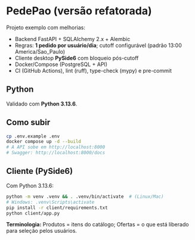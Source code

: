 # PedePao (versão refatorada)

Projeto exemplo com melhorias:
- Backend FastAPI + SQLAlchemy 2.x + Alembic
- Regras: **1 pedido por usuário/dia**; cutoff configurável (padrão 13:00 America/Sao_Paulo)
- Cliente desktop **PySide6** com bloqueio pós-cutoff
- Docker/Compose (PostgreSQL + API)
- CI (GitHub Actions), lint (ruff), type-check (mypy) e pre-commit

## Python
Validado com **Python 3.13.6**.

## Como subir
```bash
cp .env.example .env
docker compose up -d --build
# A API sobe em http://localhost:8000
# Swagger: http://localhost:8000/docs
```

## Cliente (PySide6)
Com Python 3.13.6:
```bash
python -m venv .venv && . .venv/bin/activate  # (Linux/Mac)
# Windows: .venv\Scripts\activate
pip install -r client/requirements.txt
python client/app.py
```

**Terminologia:** Produtos = itens do catálogo; Ofertas = o que está liberado para seleção pelos usuários.
